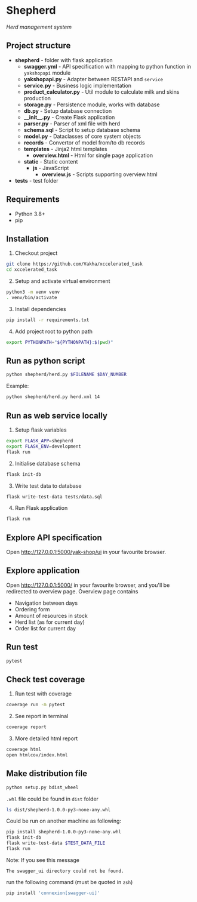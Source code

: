 # Shepherd
_Herd management system_

## Project structure
- **shepherd** - folder with flask application
  - **swagger.yml** - API specification with mapping to python function in `yakshopapi` module 
  - **yakshopapi.py** - Adapter between RESTAPI and `service`
  - **service.py** - Business logic implementation
  - **product_calculator.py** - Util module to calculate milk and skins production
  - **storage.py** - Persistence module, works with database
  - **db.py** - Setup database connection
  - **\_\_init\_\_.py** - Create Flask application
  - **parser.py** - Parser of xml file with herd
  - **schema.sql** - Script to setup database schema
  - **model.py** - Dataclasses of core system objects
  - **records** - Convertor of model from/to db records
  - **templates** - Jinja2 html templates
    - **overview.html** - Html for single page application
  - **static** - Static content
    - **js** - JavaScript
      - **overview.js** - Scripts supporting overview.html
- **tests** - test folder

## Requirements
 - Python 3.8+
 - pip

## Installation
1. Checkout project
```bash
git clone https://github.com/Vakha/xccelerated_task
cd xccelerated_task
```
2. Setup and activate virtual environment
```bash
python3 -m venv venv
. venv/bin/activate
```
3. Install dependencies
```bash
pip install -r requirements.txt
```
4. Add project root to python path
```bash
export PYTHONPATH="${PYTHONPATH}:$(pwd)"
```

## Run as python script
```bash
python shepherd/herd.py $FILENAME $DAY_NUMBER
```
Example:
```bash
python shepherd/herd.py herd.xml 14
```

## Run as web service locally
1. Setup flask variables
```bash
export FLASK_APP=shepherd
export FLASK_ENV=development
flask run
```
2. Initialise database schema
```bash
flask init-db
```
3. Write test data to database
```bash
flask write-test-data tests/data.sql
```
4. Run Flask application
```bash
flask run
```

## Explore API specification
Open http://127.0.0.1:5000/yak-shop/ui in your favourite browser.

## Explore application
Open http://127.0.0.1:5000/ in your favourite browser, and you'll be redirected to overview page.
Overview page contains
- Navigation between days
- Ordering form
- Amount of resources in stock
- Herd list (as for current day)
- Order list for current day

## Run test
```bash
pytest
```

## Check test coverage
1. Run test with coverage
```bash
coverage run -m pytest
```
2. See report in terminal
```bash
coverage report
```
3. More detailed html report
```bash
coverage html
open htmlcov/index.html
```

## Make distribution file
```bash
python setup.py bdist_wheel
```
`.whl` file could be found in `dist` folder
```bash
ls dist/shepherd-1.0.0-py3-none-any.whl
```
Could be run on another machine as following:
```bash
pip install shepherd-1.0.0-py3-none-any.whl
flask init-db
flask write-test-data $TEST_DATA_FILE
flask run 
```
Note:
If you see this message
```
The swagger_ui directory could not be found.
```
run the following command (must be quoted in `zsh`)
```bash
pip install 'connexion[swagger-ui]'
```
